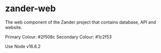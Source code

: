 # zander-web
The web component of the Zander project that contains database, API and website.

Primary Colour: #2f508c
Secondary Colour: #1c2f53

Use Node v16.6.2 